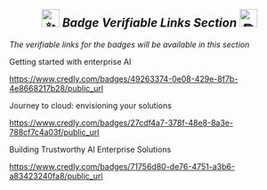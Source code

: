 <h2 align="center"><picture>
  <source srcset="https://fonts.gstatic.com/s/e/notoemoji/latest/2728/512.webp" type="image/webp">
  <img src="https://fonts.gstatic.com/s/e/notoemoji/latest/2728/512.gif" alt="✨" width="32" height="32">
</picture><i>Badge Verifiable Links Section</i>
<picture>
  <source srcset="https://fonts.gstatic.com/s/e/notoemoji/latest/270f_fe0f/512.webp" type="image/webp">
  <img src="https://fonts.gstatic.com/s/e/notoemoji/latest/270f_fe0f/512.gif" alt="✏" width="32" height="32">
</picture></h2>

<i>The verifiable links for the badges will be available in this section </i><br >

Getting started with enterprise AI

https://www.credly.com/badges/49263374-0e08-429e-8f7b-4e8668217b28/public_url 

 Journey to cloud: envisioning your solutions
 
https://www.credly.com/badges/27cdf4a7-378f-48e8-8a3e-788cf7c4a03f/public_url 

Building Trustworthy AI Enterprise Solutions

https://www.credly.com/badges/71756d80-de76-4751-a3b6-a83423240fa8/public_url
